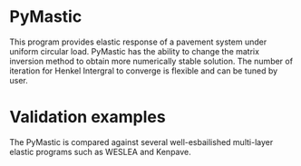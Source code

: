 # PyMastic
This program provides elastic response of a pavement system under uniform circular load.
PyMastic has the ability to change the matrix inversion method to obtain more numerically stable solution. 
The number of iteration for Henkel Intergral to converge is flexible and can be tuned by user. 

# Validation examples
The PyMastic is compared against several well-esbailished multi-layer elastic programs such as WESLEA and Kenpave.

